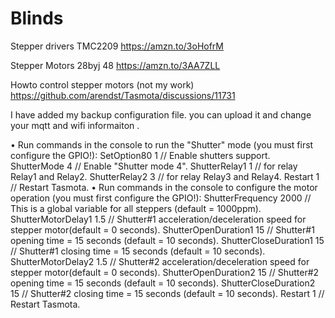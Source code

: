 # Blinds
Stepper drivers TMC2209
https://amzn.to/3oHofrM

Stepper Motors 28byj 48
https://amzn.to/3AA7ZLL

Howto control stepper motors (not my work)
https://github.com/arendst/Tasmota/discussions/11731

I have added my backup configuration file. you can upload it and change your mqtt and wifi informaiton . 

•	Run commands in the console to run the "Shutter" mode (you must first configure the GPIO!):
SetOption80 1 // Enable shutters support.
ShutterMode 4 // Enable "Shutter mode 4".
ShutterRelay1 1 // for relay Relay1 and Relay2.
ShutterRelay2 3 // for relay Relay3 and Relay4.
Restart 1 // Restart Tasmota.
•	Run commands in the console to configure the motor operation (you must first configure the GPIO!):
ShutterFrequency 2000 // This is a global variable for all steppers (default = 1000ppm).
ShutterMotorDelay1 1.5 // Shutter#1 acceleration/deceleration speed for stepper motor(default = 0 seconds).
ShutterOpenDuration1 15 // Shutter#1 opening time = 15 seconds (default = 10 seconds).
ShutterCloseDuration1 15 // Shutter#1 closing time = 15 seconds (default = 10 seconds).
ShutterMotorDelay2 1.5 // Shutter#2 acceleration/deceleration speed for stepper motor(default = 0 seconds).
ShutterOpenDuration2 15 // Shutter#2 opening time = 15 seconds (default = 10 seconds).
ShutterCloseDuration2 15 // Shutter#2 closing time = 15 seconds (default = 10 seconds).
Restart 1 // Restart Tasmota.

